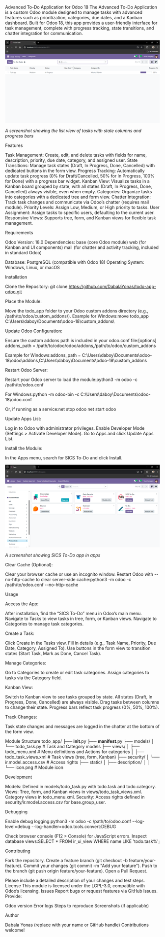 Advanced To-Do Application for Odoo 18
The Advanced To-Do Application is a custom Odoo module designed to manage tasks with advanced features such as prioritization, categories, due dates, and a Kanban dashboard. Built for Odoo 18, this app provides a user-friendly interface for task management, complete with progress tracking, state transitions, and chatter integration for communication.

![Advanced To-Do App Interface](static/description/screenshot.png)

*A screenshot showing the list view of tasks with state columns and progress bars*

Features

Task Management: Create, edit, and delete tasks with fields for name, description, priority, due date, category, and assigned user.
State Transitions: Manage task states (Draft, In Progress, Done, Cancelled) with dedicated buttons in the form view.
Progress Tracking: Automatically update task progress (0% for Draft/Cancelled, 50% for In Progress, 100% for Done) with a progress bar widget.
Kanban View: Visualize tasks in a Kanban board grouped by state, with all states (Draft, In Progress, Done, Cancelled) always visible, even when empty.
Categories: Organize tasks into categories with a dedicated tree and form view.
Chatter Integration: Track task changes and communicate via Odoo’s chatter (requires mail module).
Priority Levels: Assign Low, Medium, or High priority to tasks.
User Assignment: Assign tasks to specific users, defaulting to the current user.
Responsive Views: Supports tree, form, and Kanban views for flexible task management.

Requirements

Odoo Version: 18.0
Dependencies: 
base (core Odoo module)
web (for Kanban and UI components)
mail (for chatter and activity tracking, included in standard Odoo)


Database: PostgreSQL (compatible with Odoo 18)
Operating System: Windows, Linux, or macOS

Installation

Clone the Repository:
git clone https://github.com/DabalaYonas/todo-app-odoo.git


Place the Module:

Move the todo_app folder to your Odoo custom addons directory (e.g., /path/to/odoo/custom_addons/).
Example for Windows:move todo_app C:\Users\daboy\Documents\odoo-18\custom_addons\




Update Odoo Configuration:

Ensure the custom addons path is included in your odoo.conf file:[options]
addons_path = /path/to/odoo/odoo/addons,/path/to/odoo/custom_addons

Example for Windows:addons_path = C:\Users\daboy\Documents\odoo-18\odoo\addons,C:\Users\daboy\Documents\odoo-18\custom_addons




Restart Odoo Server:

Restart your Odoo server to load the module:python3 -m odoo -c /path/to/odoo.conf

For Windows:python -m odoo-bin -c C:\Users\daboy\Documents\odoo-18\odoo.conf

Or, if running as a service:net stop odoo
net start odoo




Update Apps List:

Log in to Odoo with administrator privileges.
Enable Developer Mode (Settings > Activate Developer Mode).
Go to Apps and click Update Apps List.


Install the Module:

In the Apps menu, search for SICS To-Do and click Install.

![SICS To-Do App In Apps](static/description/screenshot-apps.PNG)

*A screenshot showing SICS To-Do app in apps*


Clear Cache (Optional):

Clear your browser cache or use an incognito window.
Restart Odoo with --no-http-cache to clear server-side cache:python3 -m odoo -c /path/to/odoo.conf --no-http-cache





Usage

Access the App:

After installation, find the “SICS To-Do” menu in Odoo’s main menu.
Navigate to Tasks to view tasks in tree, form, or Kanban views.
Navigate to Categories to manage task categories.


Create a Task:

Click Create in the Tasks view.
Fill in details (e.g., Task Name, Priority, Due Date, Category, Assigned To).
Use buttons in the form view to transition states (Start Task, Mark as Done, Cancel Task).


Manage Categories:

Go to Categories to create or edit task categories.
Assign categories to tasks via the Category field.


Kanban View:

Switch to Kanban view to see tasks grouped by state.
All states (Draft, In Progress, Done, Cancelled) are always visible.
Drag tasks between columns to change their state.
Progress bars reflect task progress (0%, 50%, 100%).


Track Changes:

Task state changes and messages are logged in the chatter at the bottom of the form view.



Module Structure
todo_app/
├── __init__.py
├── __manifest__.py
├── models/
│   └── todo_task.py  # Task and Category models
├── views/
│   ├── todo_menu.xml     # Menu definitions and Actions for categories
│   ├── todo_task_views.xml  # Task views (tree, form, Kanban)
├── security/
│   └── ir.model.access.csv  # Access rights
├── static/
│   ├── description/
│   │   └── icon.png  # Module icon

Development

Models: Defined in models/todo_task.py with todo.task and todo.category.
Views: Tree, form, and Kanban views in views/todo_task_views.xml. Category views in todo_menu.xml.
Security: Access rights defined in security/ir.model.access.csv for base.group_user.

Debugging

Enable debug logging:python3 -m odoo -c /path/to/odoo.conf --log-level=debug --log-handler=odoo.tools.convert:DEBUG


Check browser console (F12 > Console) for JavaScript errors.
Inspect database views:SELECT * FROM ir_ui_view WHERE name LIKE 'todo.task%';



Contributing

Fork the repository.
Create a feature branch (git checkout -b feature/your-feature).
Commit your changes (git commit -m "Add your feature").
Push to the branch (git push origin feature/your-feature).
Open a Pull Request.

Please include a detailed description of your changes and test steps.
License
This module is licensed under the LGPL-3.0, compatible with Odoo’s licensing.
Issues
Report bugs or request features via GitHub Issues. Provide:

Odoo version
Error logs
Steps to reproduce
Screenshots (if applicable)

Author

Dabala Yonas (replace with your name or GitHub handle)
Contributions welcome!
